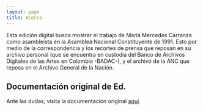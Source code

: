 ```yaml
---
layout: page
title: Acerca
---
```


Esta edición digital busca mostrar el trabajo de María Mercedes Carranza como asambleísta en la Asamblea Nacional Constituyente de 1991. Esto por medio de la correspondencia y los recortes de prensa que reposan en su archivo personal (que se encuentra en custodia del Banco de Archivos Digitales de las Artes en Colombia -BADAC-), y el archivo de la ANC que reposa en el Archivo General de la Nación.


## Documentación original de Ed.

Ante las dudas, visita la documentación original [aquí](http://minicomp.github.io/ed/documentation).
